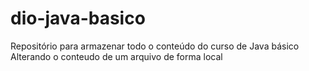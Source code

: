 # dio-java-basico
Repositório para armazenar todo o conteúdo do curso de Java básico
 Alterando o conteudo de um arquivo de forma local 